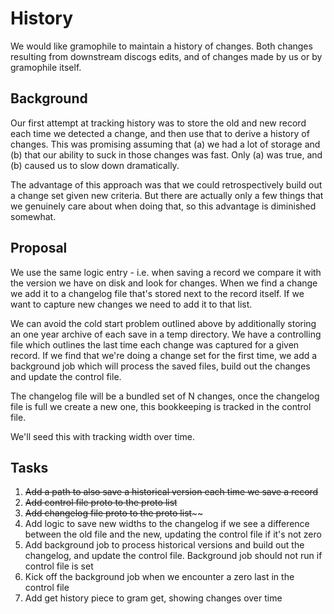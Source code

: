 # History

We would like gramophile to maintain a history of changes. Both changes resulting
from downstream discogs edits, and of changes made by us or by gramophile itself.

## Background

Our first attempt at tracking history was to store the old and new record each
time we detected a change, and then use that to derive a history of changes. This
was promising assuming that (a) we had a lot of storage and (b) that our ability
to suck in those changes was fast. Only (a) was true, and (b) caused us to slow
down dramatically.

The advantage of this approach was that we could retrospectively build out
a change set given new criteria. But there are actually only a few things that we
genuinely care about when doing that, so this advantage is diminished somewhat.

## Proposal

We use the same logic entry - i.e. when saving a record we compare it with the
version we have on disk and look for changes. When we find a change we add it
to a changelog file that's stored next to the record itself. If we want to
capture new changes we need to add it to that list.

We can avoid the cold start problem outlined above by additionally storing an one
year archive of each save in a temp directory. We have a controlling file which outlines
the last time each change was captured for a given record. If we find that we're
doing a change set for the first time, we add a background job which will process the
saved files, build out the changes and update the control file.

The changelog file will be a bundled set of N changes, once the changelog file is full
we create a new one, this bookkeeping is tracked in the control file.

We'll seed this with tracking width over time.

## Tasks

1. ~~Add a path to also save a historical version each time we save a record~~
1. ~~Add control file proto to the proto list~~
1. ~~Add changelog file proto to the proto list~~~~
1. Add logic to save new widths to the changelog if we see a difference between
   the old file and the new, updating the control file if it's not zero
1. Add background job to process historical versions and build out the changelog,
   and update the control file. Background job should not run if control file is set
1. Kick off the background job when we encounter a zero last in the control file
1. Add get history piece to gram get, showing changes over time
